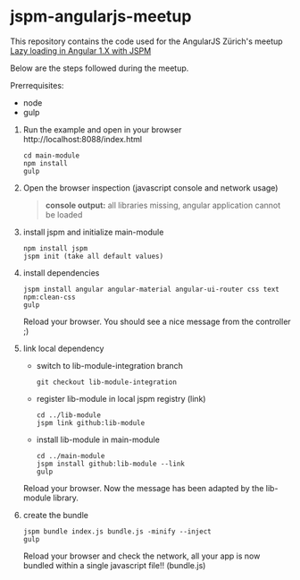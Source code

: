 # jspm-angularjs-meetup

This repository contains the code used for the AngularJS Zürich's meetup [Lazy loading in Angular 1.X with JSPM](http://www.meetup.com/AngularJS-ZRH/events/228787617)

Below are the steps followed during the meetup.

Prerrequisites:
* node
* gulp

1. Run the example and open in your browser http://localhost:8088/index.html    
    ```
    cd main-module        
    npm install
    gulp
    ```
2. Open the browser inspection (javascript console and network usage)
    
    > **console output:** all libraries missing, angular application cannot be loaded
    
3. install jspm and initialize main-module
    ```
    npm install jspm
    jspm init (take all default values)
    ```
4. install dependencies
    ```
    jspm install angular angular-material angular-ui-router css text npm:clean-css
    gulp
    ```
    Reload your browser. You should see a nice message from the controller ;)
5. link local dependency
    * switch to lib-module-integration branch
        ```
        git checkout lib-module-integration
        ```

    * register lib-module in local jspm registry (link)     
        ```
        cd ../lib-module
        jspm link github:lib-module
        ```

    * install lib-module in main-module    
        ```
        cd ../main-module
        jspm install github:lib-module --link
        gulp
        ```
    Reload your browser. Now the message has been adapted by the lib-module library.
6. create the bundle
        
    ```
    jspm bundle index.js bundle.js -minify --inject
    gulp
    ```
        
    Reload your browser and check the network, all your app is now bundled within a single javascript file!! (bundle.js)